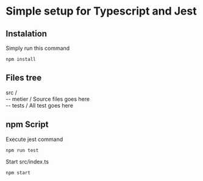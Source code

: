 # Simple setup for Typescript and Jest

## Instalation
Simply run this command
```
npm install
```

## Files tree
src / <br>
-- metier / Source files goes here <br>
-- tests / All test goes here

## npm Script
Execute jest command
```
npm run test
```

Start src/index.ts
```
npm start
```